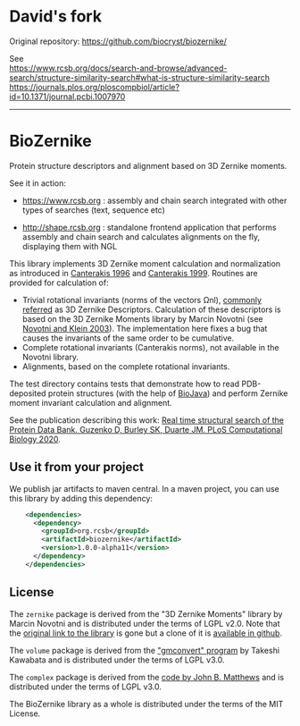 # David's fork

Original repository: https://github.com/biocryst/biozernike/

See     
https://www.rcsb.org/docs/search-and-browse/advanced-search/structure-similarity-search#what-is-structure-similarity-search     
https://journals.plos.org/ploscompbiol/article?id=10.1371/journal.pcbi.1007970



--------------------------------------------------------------------------------------


# BioZernike
Protein structure descriptors and alignment based on 3D Zernike moments.

See it in action:

- https://www.rcsb.org : assembly and chain search integrated with other types of searches (text, sequence etc)

- http://shape.rcsb.org : standalone frontend application that performs assembly and chain search and calculates alignments
 on the fly, displaying them with NGL  


This library implements 3D Zernike moment calculation and normalization as introduced
in [Canterakis 1996](https://link.springer.com/chapter/10.1007/978-3-642-80294-2_36) and
 [Canterakis 1999](https://lmb.informatik.uni-freiburg.de/people/canterakis/publications/cant_scia99.pdf).
Routines are provided for calculation of:
* Trivial rotational invariants (norms of the vectors Ωnl), 
[commonly referred](http://www.eurekaselect.com/88710/article) as 3D Zernike Descriptors. 
Calculation of these descriptors is based on the 3D Zernike Moments library by Marcin Novotni (see [Novotni and Klein 2003](https://cg.cs.uni-bonn.de/aigaion2root/attachments/novotni-2003-3d.pdf)).
The implementation here fixes a bug that causes the invariants of the same order to be cumulative.
* Complete rotational invariants (Canterakis norms), not available in the Novotni library.
* Alignments, based on the complete rotational invariants. 

The test directory contains tests that demonstrate how to read PDB-deposited protein structures (with the help of [BioJava](https://github.com/biojava/biojava))
and perform Zernike moment invariant calculation and alignment.

See the publication describing this work: [Real time structural search of the Protein Data Bank. Guzenko D, Burley SK, Duarte JM. PLoS Computational Biology 2020](https://journals.plos.org/ploscompbiol/article?id=10.1371/journal.pcbi.1007970).

## Use it from your project
We publish jar artifacts to maven central. In a maven project, you can use this library by adding this dependency:
```xml
    <dependencies>
      <dependency>
        <groupId>org.rcsb</groupId>
        <artifactId>biozernike</artifactId>
        <version>1.0.0-alpha11</version>
      </dependency>
    </dependencies>
```

## License
The `zernike` package is derived from the "3D Zernike Moments" library by Marcin
Novotni  and is distributed under the terms of LGPL v2.0. Note that the 
[original link to the library](http://www.cg.cs.uni-bonn.de/project-pages/3dsearch/) is gone
but a clone of it is [available in github](https://github.com/codingforfun/ZernikeMoments).

The `volume` package is derived from the ["gmconvert" program](https://pdbj.org/gmfit/) by Takeshi Kawabata
 and is distributed under the terms of LGPL v3.0.

The `complex` package is derived from the [code by John B. Matthews](https://sites.google.com/site/drjohnbmatthews/polyroots) and is distributed 
under the terms of LGPL v3.0.

The BioZernike library as a whole is distributed under the terms of the MIT License.
